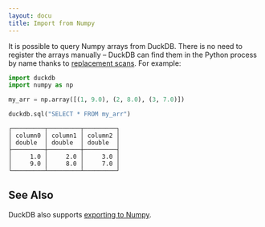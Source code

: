 ```yaml
---
layout: docu
title: Import from Numpy
---
```


It is possible to query Numpy arrays from DuckDB.
There is no need to register the arrays manually –
DuckDB can find them in the Python process by name thanks to [replacement scans](/faq#glossary-of-terms).
For example:

```python
import duckdb
import numpy as np

my_arr = np.array([(1, 9.0), (2, 8.0), (3, 7.0)])

duckdb.sql("SELECT * FROM my_arr")
```

```text
┌─────────┬─────────┬─────────┐
│ column0 │ column1 │ column2 │
│ double  │ double  │ double  │
├─────────┼─────────┼─────────┤
│     1.0 │     2.0 │     3.0 │
│     9.0 │     8.0 │     7.0 │
└─────────┴─────────┴─────────┘
```

## See Also

DuckDB also supports [exporting to Numpy](export_numpy).
